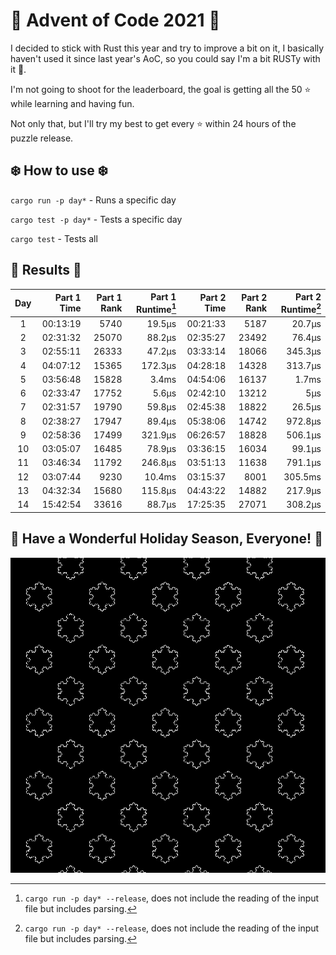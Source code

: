# 🎄 Advent of Code 2021 🎄

I decided to stick with Rust this year and try to improve a bit on it, I basically haven't used it since last year's AoC, so you 
could say I'm a bit RUSTy with it 🥶.

I'm not going to shoot for the leaderboard, the goal is getting all the 50 ⭐ while learning and having fun.

Not only that, but I'll try my best to get every ⭐ within 24 hours of the puzzle release.

## ❄️ How to use ❄️
`cargo run -p day*` - Runs a specific day

`cargo test -p day*` - Tests a specific day

`cargo test` - Tests all

## 🥛 Results 🍪
| Day | Part 1 Time | Part 1 Rank | Part 1 Runtime[^1] | Part 2 Time | Part 2 Rank | Part 2 Runtime[^1] |
|:-:|-:|-:|-:|-:|-:|-:|
|  1 | 00:13:19 |  5740 |  19.5µs | 00:21:33 |  5187 |  20.7µs |
|  2 | 02:31:32 | 25070 |  88.2µs | 02:35:27 | 23492 |  76.4µs |
|  3 | 02:55:11 | 26333 |  47.2µs | 03:33:14 | 18066 | 345.3µs |
|  4 | 04:07:12 | 15365 | 172.3µs | 04:28:18 | 14328 | 313.7µs |
|  5 | 03:56:48 | 15828 |   3.4ms | 04:54:06 | 16137 |   1.7ms |
|  6 | 02:33:47 | 17752 |   5.6µs | 02:42:10 | 13212 |     5µs |
|  7 | 02:31:57 | 19790 |  59.8µs | 02:45:38 | 18822 |  26.5µs |
|  8 | 02:38:27 | 17947 |  89.4µs | 05:38:06 | 14742 | 972.8µs |
|  9 | 02:58:36 | 17499 | 321.9µs | 06:26:57 | 18828 | 506.1µs |
| 10 | 03:05:07 | 16485 |  78.9µs | 03:36:15 | 16034 |  99.1µs |
| 11 | 03:46:34 | 11792 | 246.8µs | 03:51:13 | 11638 | 791.1µs |
| 12 | 03:07:44 |  9230 |  10.4ms | 03:15:37 |  8001 | 305.5ms |
| 13 | 04:32:34 | 15680 | 115.8µs | 04:43:22 | 14882 | 217.9µs |
| 14 | 15:42:54 | 33616 |  88.7µs | 17:25:35 | 27071 | 308.2µs |

## 🎅 Have a Wonderful Holiday Season, Everyone! 🎅 

![koch flakes](https://raw.githubusercontent.com/fratorgano/advent_of_code_2020/main/snow.gif)


[^1]: `cargo run -p day* --release`, does not include the reading of the input file but includes parsing.
